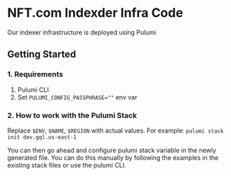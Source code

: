 # NFT.com Indexder Infra Code

Our indexer infrastructure is deployed using Pulumi

## Getting Started

### 1. Requirements

1. Pulumi CLI
2. Set `PULUMI_CONFIG_PASSPHRASE=""` env var

### 2. How to work with the Pulumi Stack 



Replace `$ENV`, `$NAME`, `$REGION` with actual values. For example: `pulumi stack init dev.gql.us-east-1`

You can then go ahead and configure pulumi stack variable in the newly generated file. You can do this manually by following
the examples in the existing stack files or use the pulumi CLI.
